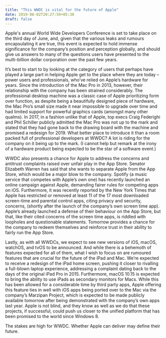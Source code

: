 ```yaml
---
title: "This WWDC is vital for the future of Apple"
date: 2019-06-02T20:27:59+05:30
draft: false
---
```


Apple's annual World Wide Developers Conference is set to take place on the third day of June, and, given that the various leaks and rumours encapsulating it are true, this event is expected to hold immense significance for the company’s position and perception globally, and should give us answers to many of the questions users have presented to the multi-billion dollar corporation over the past few years.

It’s best to start to by looking at the category of users that perhaps have played a large part in helping Apple get to the place where they are today – power users and professionals, who’ve relied on Apple’s hardware for years. Since the introduction of the Mac Pro in 2013, however, their relationship with the company has been strained considerably. The professional desktop machine was a classic case of Apple prioritizing form over function, as despite being a beautifully designed piece of hardware, the Mac Pro’s small size made it near impossible to upgrade over time and had limited support for powerful graphics cards (amongst many other qualms). In 2017, in a fashion unlike that of Apple, top execs Craig Federighi and Phil Schiller publicly admitted the Mac Pro was not up to the mark and stated that they had gone back to the drawing board with the machine and promised a redesign for 2019. What better place to introduce it than a room packed full of professional developers at WWDC? A lot is riding for the company on it being up to the mark.
(I cannot help but remark at the irony of a hardware product being expected to be the star of a software event.)

WWDC also presents a chance for Apple to address the concerns and antitrust complaints raised over unfair play in the App Store. Senator Elizabeth Warren has said that she wants to separate Apple from the App Store, which would be a major blow to the company. Spotify (a music service that competes with Apple’s own one) has recently launched an online campaign against Apple, demanding fairer rules for competing apps on iOS. Furthermore, it was recently reported by the New York Times that Apple has restricted or removed at least 11 of the 17 most downloaded screen-time and parental control apps, citing privacy and security, concerns, (shortly after the launch of the company’s own screen time app). Apple’s already launched a defense of their behaviour on the App Store, but that, like their cited concerns of the screen time apps, is riddled with loopholes and questionable statements. Tomorrow provides a chance for the company to redeem themselves and reinforce trust in their ability to fairly run the App Store.

Lastly, as with all WWDCs, we expect to see new versions of iOS, macOS, watchOS, and tvOS to be announced. And while there is a behemoth of features expected for all of them, what I wish to focus on are rumoured features that are crucial for the future of the iPad and Mac. We’re expected to receive a redesign of the iPad home screen, pushing it closer to rivalling a full-blown laptop experience, addressing a complaint dating back to the days of the original iPad Pro in 2015. Furthermore, macOS 10.15 is expected to bring the ability to use iPads as secondary monitors for Macs. While this has been allowed for a considerable time by third party apps, Apple offering this feature ties in well with iOS apps being ported over to the Mac via the company’s Marzipan Project, which is expected to be made publicly available tomorrow after being demonstrated with the company’s own apps last year. Apple is not blind, and they know as well as we do that these projects, if successful, could push us closer to the unified platform that has been promised to the world since Windows 8.

The stakes are high for WWDC. Whether Apple can deliver may define their future.
